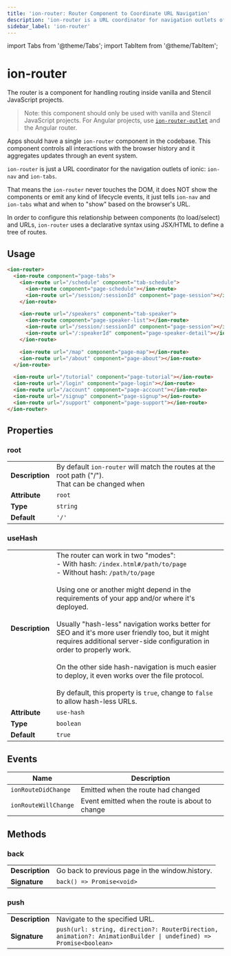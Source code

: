 ```yaml
---
title: 'ion-router: Router Component to Coordinate URL Navigation'
description: 'ion-router is a URL coordinator for navigation outlets of ionic: ion-nav and ion-tabs. Router components handle routing inside vanilla and Stencil JavaScript.'
sidebar_label: 'ion-router'
---
```


import Tabs from '@theme/Tabs';
import TabItem from '@theme/TabItem';

# ion-router

The router is a component for handling routing inside vanilla and Stencil JavaScript projects.

> Note: this component should only be used with vanilla and Stencil JavaScript projects. For Angular projects, use [`ion-router-outlet`](router-outlet.md) and the Angular router.

Apps should have a single `ion-router` component in the codebase. This component controls all interactions with the browser history and it aggregates updates through an event system.

`ion-router` is just a URL coordinator for the navigation outlets of ionic: `ion-nav` and `ion-tabs`.

That means the `ion-router` never touches the DOM, it does NOT show the components or emit any kind of lifecycle events, it just tells `ion-nav` and `ion-tabs` what and when to "show" based on the browser's URL.

In order to configure this relationship between components (to load/select) and URLs, `ion-router` uses a declarative syntax using JSX/HTML to define a tree of routes.

## Usage

```html
<ion-router>
  <ion-route component="page-tabs">
    <ion-route url="/schedule" component="tab-schedule">
      <ion-route component="page-schedule"></ion-route>
      <ion-route url="/session/:sessionId" component="page-session"></ion-route>
    </ion-route>

    <ion-route url="/speakers" component="tab-speaker">
      <ion-route component="page-speaker-list"></ion-route>
      <ion-route url="/session/:sessionId" component="page-session"></ion-route>
      <ion-route url="/:speakerId" component="page-speaker-detail"></ion-route>
    </ion-route>

    <ion-route url="/map" component="page-map"></ion-route>
    <ion-route url="/about" component="page-about"></ion-route>
  </ion-route>

  <ion-route url="/tutorial" component="page-tutorial"></ion-route>
  <ion-route url="/login" component="page-login"></ion-route>
  <ion-route url="/account" component="page-account"></ion-route>
  <ion-route url="/signup" component="page-signup"></ion-route>
  <ion-route url="/support" component="page-support"></ion-route>
</ion-router>
```

## Properties

### root

|                 |                                                                                                           |
| --------------- | --------------------------------------------------------------------------------------------------------- |
| **Description** | By default `ion-router` will match the routes at the root path ("/").<br />That can be changed when |
| **Attribute**   | `root`                                                                                                    |
| **Type**        | `string`                                                                                                  |
| **Default**     | `'/'`                                                                                                     |

### useHash

|                 |                                                                                                                                                                                                                                                                                                                                                                                                                                                                                                                                                                                                                                                                                                      |
| --------------- | ---------------------------------------------------------------------------------------------------------------------------------------------------------------------------------------------------------------------------------------------------------------------------------------------------------------------------------------------------------------------------------------------------------------------------------------------------------------------------------------------------------------------------------------------------------------------------------------------------------------------------------------------------------------------------------------------------- |
| **Description** | The router can work in two "modes":<br />- With hash: `/index.html#/path/to/page`<br />- Without hash: `/path/to/page`<br /><br />Using one or another might depend in the requirements of your app and/or where it's deployed.<br /><br />Usually "hash-less" navigation works better for SEO and it's more user friendly too, but it might<br />requires additional server-side configuration in order to properly work.<br /><br />On the other side hash-navigation is much easier to deploy, it even works over the file protocol.<br /><br />By default, this property is `true`, change to `false` to allow hash-less URLs. |
| **Attribute**   | `use-hash`                                                                                                                                                                                                                                                                                                                                                                                                                                                                                                                                                                                                                                                                                           |
| **Type**        | `boolean`                                                                                                                                                                                                                                                                                                                                                                                                                                                                                                                                                                                                                                                                                            |
| **Default**     | `true`                                                                                                                                                                                                                                                                                                                                                                                                                                                                                                                                                                                                                                                                                               |

## Events

| Name                 | Description                                     |
| -------------------- | ----------------------------------------------- |
| `ionRouteDidChange`  | Emitted when the route had changed              |
| `ionRouteWillChange` | Event emitted when the route is about to change |

## Methods

### back

|                 |                                                 |
| --------------- | ----------------------------------------------- |
| **Description** | Go back to previous page in the window.history. |
| **Signature**   | `back() => Promise<void>`              |

### push

|                 |                                                                                                                           |
| --------------- | ------------------------------------------------------------------------------------------------------------------------- |
| **Description** | Navigate to the specified URL.                                                                                            |
| **Signature**   | `push(url: string, direction?: RouterDirection, animation?: AnimationBuilder \| undefined) => Promise<boolean>` |
